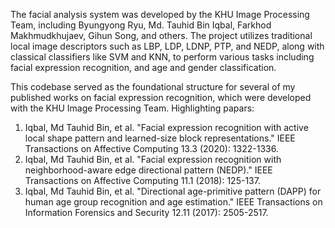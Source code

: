 The facial analysis system was developed by the KHU Image Processing Team, including Byungyong Ryu, Md. Tauhid Bin Iqbal, Farkhod Makhmudkhujaev, Gihun Song, and others. The project utilizes traditional local image descriptors such as LBP, LDP, LDNP, PTP, and NEDP, along with classical classifiers like SVM and KNN, to perform various tasks including facial expression recognition, and age and gender classification.


This codebase served as the foundational structure for several of my published works on facial expression recognition, which were developed with the KHU Image Processing Team.
Highlighting papars:

1. Iqbal, Md Tauhid Bin, et al. "Facial expression recognition with active local shape pattern and learned-size block representations." IEEE Transactions on Affective Computing 13.3 (2020): 1322-1336.
2. Iqbal, Md Tauhid Bin, et al. "Facial expression recognition with neighborhood-aware edge directional pattern (NEDP)." IEEE Transactions on Affective Computing 11.1 (2018): 125-137.
3. Iqbal, Md Tauhid Bin, et al. "Directional age-primitive pattern (DAPP) for human age group recognition and age estimation." IEEE Transactions on Information Forensics and Security 12.11 (2017): 2505-2517.
